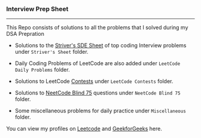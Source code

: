 ### Interview Prep Sheet
---

This Repo consists of solutions to all the problems that I solved during my DSA Prepration

- Solutions to the [Striver's SDE Sheet](https://takeuforward.org/interviews/strivers-sde-sheet-top-coding-interview-problems) of top coding Interview problems under ```Striver's Sheet``` folder.

- Daily Coding Problems of LeetCode are also added under ```LeetCode Daily Problems``` folder.

- Solutions to LeetCode [Contests](https://leetcode.com/contest/) under ```LeetCode Contests``` folder.

- Solutions to [NeetCode Blind 75](https://neetcode.io/practice) questions under ```NeetCode Blind 75``` folder.

- Some miscellaneous problems for daily practice under ```Miscellaneous``` folder. 

You can view my profiles on [Leetcode](https://leetcode.com/u/aditya-me13/) and [GeekforGeeks](https://www.geeksforgeeks.org/user/aditya_me13/) here.
